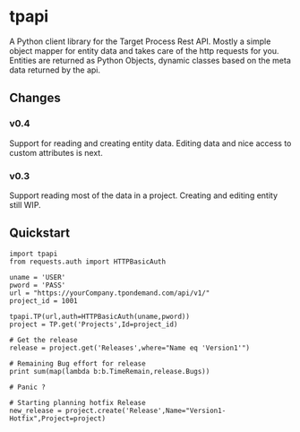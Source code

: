 # tpapi
A Python client library for the Target Process Rest API.
Mostly a simple object mapper for entity data and takes care
of the http requests for you. Entities are returned as Python Objects,
dynamic classes based on the meta data returned by the api.

## Changes
### v0.4 
Support for reading and creating entity data.
Editing data and nice access to custom attributes is next.

### v0.3
Support reading most of the data in a project.
Creating and editing entity still WIP.

## Quickstart
	import tpapi
	from requests.auth import HTTPBasicAuth
	
	uname = 'USER'
	pword = 'PASS'
	url = "https://yourCompany.tpondemand.com/api/v1/"
	project_id = 1001

	tpapi.TP(url,auth=HTTPBasicAuth(uname,pword))
	project = TP.get('Projects',Id=project_id)

	# Get the release
	release = project.get('Releases',where="Name eq 'Version1'")

	# Remaining Bug effort for release
	print sum(map(lambda b:b.TimeRemain,release.Bugs))

	# Panic ? 

	# Starting planning hotfix Release
	new_release = project.create('Release',Name="Version1-Hotfix",Project=project)
